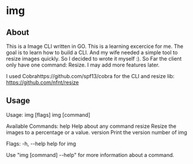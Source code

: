 # img

## About
This is a Image CLI written in GO. This is a learning excercice for me. The goal is to learn how to build a CLI. And my wife needed a simple tool to resize images quickly. So I decided to wrote it myself :). So Far the client only have one command: Resize. I may add more features later.

I used Cobrahttps://github.com/spf13/cobra for the CLI and resize lib: https://github.com/nfnt/resize

## Usage
Usage:
  img [flags]
  img [command]

Available Commands:
  help        Help about any command
  resize      Resize the images to a percentage or a value.
  version     Print the version number of img

Flags:
  -h, --help   help for img

Use "img [command] --help" for more information about a command.
